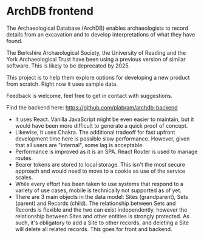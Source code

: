 # ArchDB frontend

The Archaeological Database (ArchDB) enables archaeologists to record details from an excavation and to develop interpretations of what they have found.

The Berkshire Archæological Society, the University of Reading and the York Archaeological Trust have been using a previous version of similar software. This is likely to be deprecated by 2025.

This project is to help them explore options for developing a new product from scratch. Right now it uses sample data.

Feedback is welcome, feel free to get in contact with suggestions.

Find the backend here: https://github.com/plabram/archdb-backend

* It uses React. Vanilla JavaScript might be even easier to maintain, but it would have been more difficult to generate a quick proof of concept.
* Likewise, it uses Chakra. The additional tradeoff for fast upfront development time here is possible slow performance. However, given that all users are "internal", some lag is acceptable.
* Performance is improved as it is an SPA. React Router is used to manage routes.
* Bearer tokens are stored to local storage. This isn't the most secure approach and would need to move to a cookie as use of the service scales.
* While every effort has been taken to use systems that respond to a variety of use cases, mobile is technically not supported as of yet.
* There are 3 main objects in the data model: Sites (grandparent), Sets (parent) and Records (child). The relationship between Sets and Records is flexible and the two can exist independently, however the relationship between Sites and other entities is strongly protected. As such, it's obligatory to add a Site to other records, and deleting a Site will delete all related records. This goes for front and backend.

